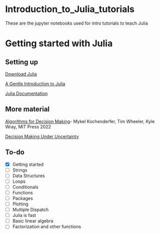 # Introduction_to_Julia_tutorials
These are the jupyter notebooks used for intro tutorials to teach Julia

# Getting started with Julia

## Setting up
[Download Julia](https://julialang.org/downloads/)

[A Gentle Introduction to Julia](https://www.youtube.com/watch?v=4igzy3bGVkQ)

[Julia Documentation](https://docs.julialang.org/en/v1/)

## More material
[Algorithms for Decision Making](https://algorithmsbook.com)- Mykel Kochenderfer, Tim Wheeler, Kyle Wray, MIT Press 2022

[Decision Making Under Uncertainty](https://github.com/JuliaAcademy/Decision-Making-Under-Uncertainty)

## To-do

-[x] Getting started <br />
-[ ] Strings <br />
-[ ] Data Structures <br />
-[ ] Loops <br />
-[ ] Conditionals <br />
-[ ] Functions <br />
-[ ] Packages <br />
-[ ] Plotting <br />
-[ ] Multiple Dispatch <br />
-[ ] Julia is fast <br />
-[ ] Basic linear algebra <br />
-[ ] Factorization and other functions <br />
